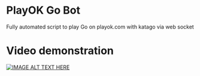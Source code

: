 # PlayOK Go Bot
Fully automated script to play Go on playok.com with katago via web socket

# Video demonstration
[![IMAGE ALT TEXT HERE](https://img.youtube.com/vi/A3v2vTic1DE/0.jpg)](https://youtu.be/A3v2vTic1DE)
